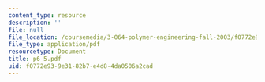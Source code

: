 ```yaml
---
content_type: resource
description: ''
file: null
file_location: /coursemedia/3-064-polymer-engineering-fall-2003/f0772e939e3182b7e4d84da0506a2cad_p6_5.pdf
file_type: application/pdf
resourcetype: Document
title: p6_5.pdf
uid: f0772e93-9e31-82b7-e4d8-4da0506a2cad
---
```

